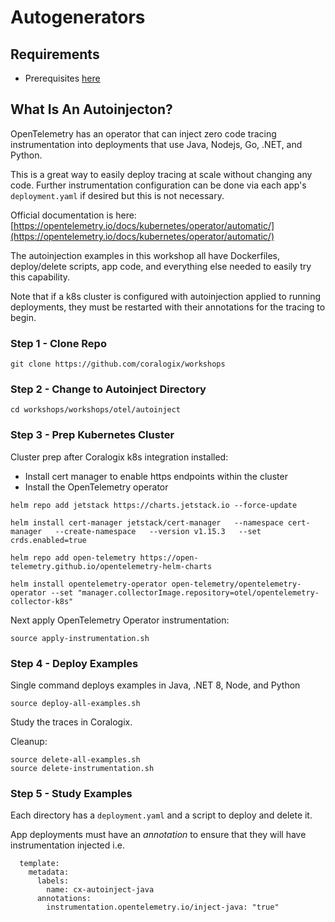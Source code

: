 # Autogenerators

## Requirements  
- Prerequisites [here](https://coralogix.github.io/workshops/prereqs/)  

## What Is An Autoinjecton?  

OpenTelemetry has an operator that can inject zero code tracing instrumentation into deployments that use Java, Nodejs, Go, .NET, and Python.  

This is a great way to easily deploy tracing at scale without changing any code. Further instrumentation configuration can be done via each app's `deployment.yaml` if desired but this is not necessary.  

Official documentation is here: [https://opentelemetry.io/docs/kubernetes/operator/automatic/](https://opentelemetry.io/docs/kubernetes/operator/automatic/)  

The autoinjection examples in this workshop all have Dockerfiles, deploy/delete scripts, app code, and everything else needed to easily try this capability.  

Note that if a k8s cluster is configured with autoinjection applied to running deployments, they must be restarted with their annotations for the tracing to begin.  

### Step 1 - Clone Repo
```
git clone https://github.com/coralogix/workshops
```

### Step 2 - Change to Autoinject Directory
```
cd workshops/workshops/otel/autoinject
```

### Step 3 - Prep Kubernetes Cluster

Cluster prep after Coralogix k8s integration installed:  
- Install cert manager to enable https endpoints within the cluster  
- Install the OpenTelemetry operator  

```
helm repo add jetstack https://charts.jetstack.io --force-update

helm install cert-manager jetstack/cert-manager   --namespace cert-manager   --create-namespace   --version v1.15.3   --set crds.enabled=true

helm repo add open-telemetry https://open-telemetry.github.io/opentelemetry-helm-charts

helm install opentelemetry-operator open-telemetry/opentelemetry-operator --set "manager.collectorImage.repository=otel/opentelemetry-collector-k8s"
```   

Next apply OpenTelemetry Operator instrumentation:  
```
source apply-instrumentation.sh
```  
### Step 4 - Deploy Examples
  
Single command deploys examples in Java, .NET 8, Node, and Python  
```
source deploy-all-examples.sh
```  

Study the traces in Coralogix.  


Cleanup:  
```
source delete-all-examples.sh
source delete-instrumentation.sh
```

### Step 5 - Study Examples
  
Each directory has a `deployment.yaml` and a script to deploy and delete it.    

App deployments must have an *annotation* to ensure that they will have instrumentation injected i.e.  
```
  template:
    metadata:
      labels:
        name: cx-autoinject-java
      annotations:
        instrumentation.opentelemetry.io/inject-java: "true"
```